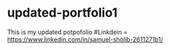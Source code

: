 # updated-portfolio1
This is my updated potpofolio
#Linkdein = https://www.linkedin.com/in/samuel-sholib-2611271b1/
